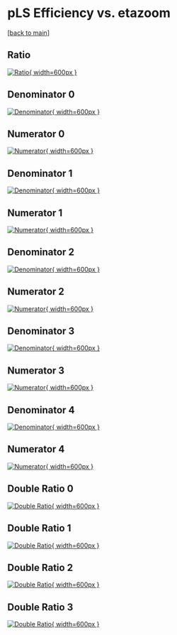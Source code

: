 # pLS Efficiency vs. etazoom

[[back to main](./)]



## Ratio

[![Ratio](../mtv/var/pLS_base_0_1_eff_etazoom.png){ width=600px }](../mtv/var/pLS_base_0_1_eff_etazoom.pdf)

## Denominator 0

[![Denominator](../mtv/den/pLS_base_0_1_eff_etazoom_den0.png){ width=600px }](../mtv/den/pLS_base_0_1_eff_etazoom_den0.pdf)

## Numerator 0

[![Numerator](../mtv/num/pLS_base_0_1_eff_etazoom_num0.png){ width=600px }](../mtv/num/pLS_base_0_1_eff_etazoom_num0.pdf)

## Denominator 1

[![Denominator](../mtv/den/pLS_base_0_1_eff_etazoom_den1.png){ width=600px }](../mtv/den/pLS_base_0_1_eff_etazoom_den1.pdf)

## Numerator 1

[![Numerator](../mtv/num/pLS_base_0_1_eff_etazoom_num1.png){ width=600px }](../mtv/num/pLS_base_0_1_eff_etazoom_num1.pdf)

## Denominator 2

[![Denominator](../mtv/den/pLS_base_0_1_eff_etazoom_den2.png){ width=600px }](../mtv/den/pLS_base_0_1_eff_etazoom_den2.pdf)

## Numerator 2

[![Numerator](../mtv/num/pLS_base_0_1_eff_etazoom_num2.png){ width=600px }](../mtv/num/pLS_base_0_1_eff_etazoom_num2.pdf)

## Denominator 3

[![Denominator](../mtv/den/pLS_base_0_1_eff_etazoom_den3.png){ width=600px }](../mtv/den/pLS_base_0_1_eff_etazoom_den3.pdf)

## Numerator 3

[![Numerator](../mtv/num/pLS_base_0_1_eff_etazoom_num3.png){ width=600px }](../mtv/num/pLS_base_0_1_eff_etazoom_num3.pdf)

## Denominator 4

[![Denominator](../mtv/den/pLS_base_0_1_eff_etazoom_den4.png){ width=600px }](../mtv/den/pLS_base_0_1_eff_etazoom_den4.pdf)

## Numerator 4

[![Numerator](../mtv/num/pLS_base_0_1_eff_etazoom_num4.png){ width=600px }](../mtv/num/pLS_base_0_1_eff_etazoom_num4.pdf)

## Double Ratio 0

[![Double Ratio](../mtv/ratio/pLS_base_0_1_eff_etazoom_ratio0.png){ width=600px }](../mtv/ratio/pLS_base_0_1_eff_etazoom_ratio0.pdf)

## Double Ratio 1

[![Double Ratio](../mtv/ratio/pLS_base_0_1_eff_etazoom_ratio1.png){ width=600px }](../mtv/ratio/pLS_base_0_1_eff_etazoom_ratio1.pdf)

## Double Ratio 2

[![Double Ratio](../mtv/ratio/pLS_base_0_1_eff_etazoom_ratio2.png){ width=600px }](../mtv/ratio/pLS_base_0_1_eff_etazoom_ratio2.pdf)

## Double Ratio 3

[![Double Ratio](../mtv/ratio/pLS_base_0_1_eff_etazoom_ratio3.png){ width=600px }](../mtv/ratio/pLS_base_0_1_eff_etazoom_ratio3.pdf)

